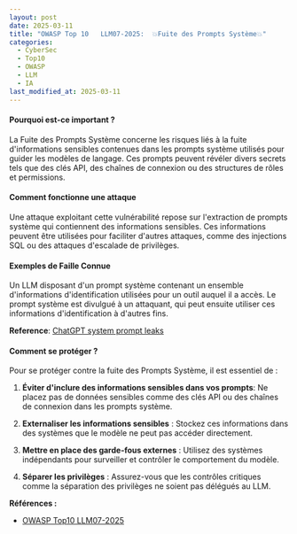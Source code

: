 ```yaml
---
layout: post
date: 2025-03-11
title: "OWASP Top 10   LLM07-2025:  💥Fuite des Prompts Système💥"
categories:
  - CyberSec
  - Top10
  - OWASP
  - LLM
  - IA
last_modified_at: 2025-03-11
---
```


#### Pourquoi est-ce important ?

La Fuite des Prompts Système concerne les risques liés à la fuite d'informations sensibles contenues dans les prompts
système utilisés pour guider les modèles de langage. Ces prompts peuvent révéler divers secrets tels que des clés API,
des chaînes de connexion ou des structures de rôles et permissions.

#### Comment fonctionne une attaque

Une attaque exploitant cette vulnérabilité repose sur l'extraction de prompts système qui contiennent des informations
sensibles. Ces informations peuvent être utilisées pour faciliter d'autres attaques, comme des injections SQL ou des
attaques d'escalade de privilèges.

#### Exemples de Faille Connue

Un LLM disposant d'un prompt système contenant un ensemble d'informations d'identification utilisées pour un outil
auquel il a accès. Le prompt système est divulgué à un attaquant, qui peut ensuite utiliser ces informations
d'identification à d'autres fins.

**Reference**:
[ChatGPT system prompt leaks](https://github.com/LouisShark/chatgpt_system_prompt)


#### Comment se protéger ?

Pour se protéger contre la fuite des Prompts Système, il est essentiel de :

1. **Éviter d'inclure des informations sensibles dans vos prompts**: Ne placez pas de données sensibles comme des clés
   API ou des chaînes de connexion dans les prompts système.

2. **Externaliser les informations sensibles** : Stockez ces informations dans des systèmes que le modèle ne peut pas
   accéder directement.

3. **Mettre en place des garde-fous externes** : Utilisez des systèmes indépendants pour surveiller et contrôler le
   comportement du modèle.

4. **Séparer les privilèges** : Assurez-vous que les contrôles critiques comme la séparation des privilèges ne soient
   pas
   délégués au LLM.

**Références :**

- [OWASP Top10 LLM07-2025](https://genai.owasp.org/llmrisk/llm072025-system-prompt-leakage/)